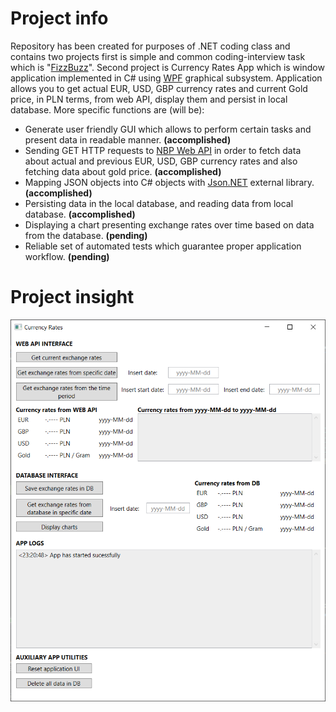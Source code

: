# Project info
Repository has been created for purposes of .NET coding class and contains two projects first is simple and common coding-interview task which is "[FizzBuzz](https://en.wikipedia.org/wiki/Fizz_buzz)".
Second project is Currency Rates App which is window application implemented in C# using [WPF](https://en.wikipedia.org/wiki/Windows_Presentation_Foundation) graphical subsystem.
Application allows you to get actual EUR, USD, GBP currency rates and current Gold price, in PLN terms, from web API, display them and persist in local database. More specific functions are (will be):
- Generate user friendly GUI which allows to perform certain tasks and present data in readable manner. **(accomplished)**
- Sending GET HTTP requests to [NBP Web API](http://api.nbp.pl/) in order to fetch data about actual and previous EUR, USD, GBP currency rates and also fetching data about gold price. **(accomplished)**
- Mapping JSON objects into C# objects with [Json.NET](https://www.newtonsoft.com/json) external library. **(accomplished)**
- Persisting data in the local database, and reading data from local database. **(accomplished)**
- Displaying a chart presenting exchange rates over time based on data from the database. **(pending)**
- Reliable set of automated tests which guarantee proper application workflow. **(pending)**

# Project insight
![App](/misc/App-stage1.png)
